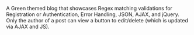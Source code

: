 A Green themed blog that showcases Regex matching validations for Registration or Authentication, Error Handling, JSON, AJAX, and jQuery. Only the author of a post can view a button to edit/delete (which is updated via AJAX and JS).
